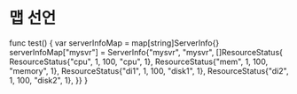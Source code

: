 
# 맵 선언

func test() {
    var serverInfoMap = map[string]ServerInfo{}
	serverInfoMap["mysvr"] = ServerInfo{"mysvr", "mysvr", []ResourceStatus{
		ResourceStatus{"cpu", 1, 100, "cpu", 1},
		ResourceStatus{"mem", 1, 100, "memory", 1},
		ResourceStatus{"di1", 1, 100, "disk1", 1},
		ResourceStatus{"di2", 1, 100, "disk2", 1},
	}}
}